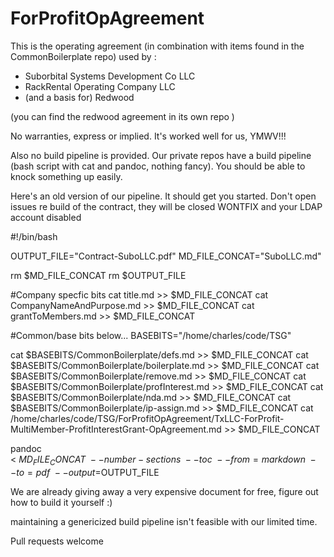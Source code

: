 # ForProfitOpAgreement

This is the operating agreement (in combination with items found in the CommonBoilerplate repo)
used by :

* Suborbital Systems Development Co LLC
* RackRental Operating Company LLC
* (and a basis for) Redwood 

(you can find the redwood agreement in its own repo )

No warranties, express or implied. It's worked well for us, YMWV!!!

Also no build pipeline is provided. Our private repos have a build pipeline (bash script with 
cat and pandoc, nothing fancy). You should be able to knock something up easily.

Here's an old version of our pipeline. It should get you started. 
Don't open issues re build of the contract, they will be closed WONTFIX and your LDAP account disabled 

#!/bin/bash 

OUTPUT_FILE="Contract-SuboLLC.pdf"
MD_FILE_CONCAT="SuboLLC.md"

rm $MD_FILE_CONCAT
rm $OUTPUT_FILE

#Company specfic bits
cat title.md >> $MD_FILE_CONCAT
cat CompanyNameAndPurpose.md >> $MD_FILE_CONCAT
cat grantToMembers.md >>  $MD_FILE_CONCAT

#Common/base bits below...
BASEBITS="/home/charles/code/TSG"

cat $BASEBITS/CommonBoilerplate/defs.md >> $MD_FILE_CONCAT
cat $BASEBITS/CommonBoilerplate/boilerplate.md >>  $MD_FILE_CONCAT
cat $BASEBITS/CommonBoilerplate/remove.md >>  $MD_FILE_CONCAT
cat $BASEBITS/CommonBoilerplate/profInterest.md >> $MD_FILE_CONCAT
cat $BASEBITS/CommonBoilerplate/nda.md >>  $MD_FILE_CONCAT
cat $BASEBITS/CommonBoilerplate/ip-assign.md >>  $MD_FILE_CONCAT
cat /home/charles/code/TSG/ForProfitOpAgreement/TxLLC-ForProfit-MultiMember-ProfitInterestGrant-OpAgreement.md >> $MD_FILE_CONCAT

pandoc \
	< $MD_FILE_CONCAT \
	--number-sections \
	--toc \
	--from=markdown \
	--to=pdf \
	--output=$OUTPUT_FILE


We are already giving away a very expensive document for free, figure out how to build it yourself :)

maintaining a genericized build pipeline isn't feasible with our limited time.

Pull requests welcome
